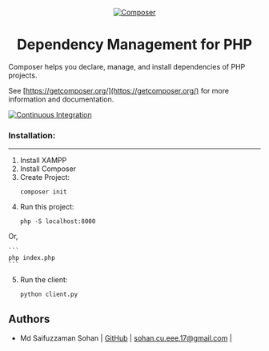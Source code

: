 <p align="center">
    <a href="https://getcomposer.org">
        <img src="https://getcomposer.org/img/logo-composer-transparent.png" alt="Composer">
    </a>
</p>
<h1 align="center">Dependency Management for PHP</h1>

Composer helps you declare, manage, and install dependencies of PHP projects.

See [https://getcomposer.org/](https://getcomposer.org/) for more information and documentation.

[![Continuous Integration](https://github.com/composer/composer/workflows/Continuous%20Integration/badge.svg?branch=main)](https://github.com/composer/composer/actions)

### Installation:
--------------------
1. Install XAMPP
2. Install Composer
3. Create Project:
    ```
    composer init
    ```
4. Run this project:
   ```
   php -S localhost:8000
   ```
Or,

    ```
    php index.php
    ```
5. Run the client:
   ```
   python client.py
   ```


Authors
-------

- Md Saifuzzaman Sohan | [GitHub](https://github.com/MSSohan)  | <sohan.cu.eee.17@gmail.com> |
